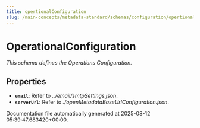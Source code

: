 ```yaml
---
title: opertionalConfiguration
slug: /main-concepts/metadata-standard/schemas/configuration/opertionalconfiguration
---
```


# OperationalConfiguration

*This schema defines the Operations Configuration.*

## Properties

- **`email`**: Refer to *../email/smtpSettings.json*.
- **`serverUrl`**: Refer to *./openMetadataBaseUrlConfiguration.json*.


Documentation file automatically generated at 2025-08-12 05:39:47.683420+00:00.
